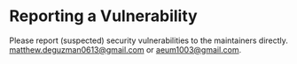 # Reporting a Vulnerability

Please report (suspected) security vulnerabilities to the maintainers directly. [matthew.deguzman0613@gmail.com](mailto:matthew.deguzman0613@gmail.com) or [aeum1003@gmail.com](mailto:aeum1003@gmail.com).
